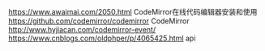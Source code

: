 https://www.awaimai.com/2050.html  CodeMirror在线代码编辑器安装和使用
https://github.com/codemirror/codemirror   CodeMirror
http://www.hyjiacan.com/codemirror-event/
https://www.cnblogs.com/oldphper/p/4065425.html  api
